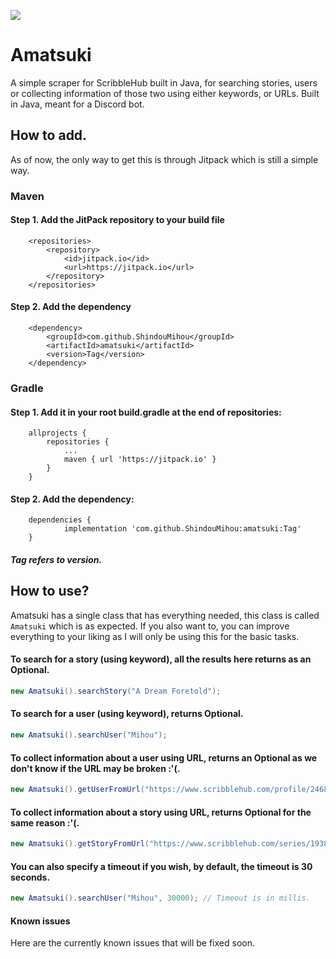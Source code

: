 [![](https://jitpack.io/v/ShindouMihou/amatsuki.svg)](https://jitpack.io/#ShindouMihou/amatsuki)
# Amatsuki

A simple scraper for ScribbleHub built in Java, for searching stories, users or collecting information of those two using either keywords, or URLs.
Built in Java, meant for a Discord bot.

## How to add.

As of now, the only way to get this is through Jitpack which is still a simple way.

### Maven
#### Step 1. Add the JitPack repository to your build file
```
	<repositories>
		<repository>
		    <id>jitpack.io</id>
		    <url>https://jitpack.io</url>
		</repository>
	</repositories>
  ```
#### Step 2. Add the dependency
```
	<dependency>
	    <groupId>com.github.ShindouMihou</groupId>
	    <artifactId>amatsuki</artifactId>
	    <version>Tag</version>
	</dependency>
  ```
  
### Gradle
#### Step 1. Add it in your root build.gradle at the end of repositories:
```
	allprojects {
		repositories {
			...
			maven { url 'https://jitpack.io' }
		}
	}
```
#### Step 2. Add the dependency:
```
	dependencies {
	        implementation 'com.github.ShindouMihou:amatsuki:Tag'
	}
  ```
  
 ##### Tag refers to version.

## How to use?

Amatsuki has a single class that has everything needed, this class is called ``Amatsuki`` which is as expected.
If you also want to, you can improve everything to your liking as I will only be using this for the basic tasks.

#### To search for a story (using keyword), all the results here returns as an Optional.
```java
new Amatsuki().searchStory("A Dream Foretold");
```

#### To search for a user (using keyword), returns Optional.
```java
new Amatsuki().searchUser("Mihou");
```

#### To collect information about a user using URL, returns an Optional as we don't know if the URL may be broken :'(.
```java
new Amatsuki().getUserFromUrl("https://www.scribblehub.com/profile/24680/mihou/");
```

#### To collect information about a story using URL, returns Optional for the same reason :'(.
```java
new Amatsuki().getStoryFromUrl("https://www.scribblehub.com/series/193852/a-dream-foretold/");
```

#### You can also specify a timeout if you wish, by default, the timeout is 30 seconds.
```java
new Amatsuki().searchUser("Mihou", 30000); // Timeout is in millis.
```

#### Known issues
Here are the currently known issues that will be fixed soon.
